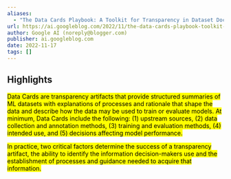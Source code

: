 ```yaml
---
aliases:
  - "The Data Cards Playbook: A Toolkit for Transparency in Dataset Documentation"
url: https://ai.googleblog.com/2022/11/the-data-cards-playbook-toolkit-for.html
author: Google AI (noreply@blogger.com)
publisher: ai.googleblog.com
date: 2022-11-17
tags: []
---
```


## Highlights
<mark>Data Cards are transparency artifacts that provide structured summaries of ML datasets with explanations of processes and rationale that shape the data and describe how the data may be used to train or evaluate models. At minimum, Data Cards include the following: (1) upstream sources, (2) data collection and annotation methods, (3) training and evaluation methods, (4) intended use, and (5) decisions affecting model performance.</mark>

<mark>In practice, two critical factors determine the success of a transparency artifact, the ability to identify the information decision-makers use and the establishment of processes and guidance needed to acquire that information.</mark>

